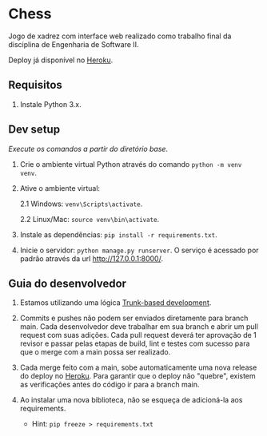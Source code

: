 # Chess

Jogo de xadrez com interface web realizado como trabalho final da disciplina de Engenharia de Software II. 

Deploy já disponível no [Heroku](https://chess-es2-20221.herokuapp.com/).

## Requisitos

1. Instale Python 3.x.

## Dev setup

_Execute os comandos a partir do diretório base._

1. Crie o ambiente virtual Python através do comando ``python -m venv venv``.

2. Ative o ambiente virtual: 
    
    2.1 Windows: ``venv\Scripts\activate``.
    
    2.2 Linux/Mac: ``source venv\bin\activate``.

3. Instale as dependências: ``pip install -r requirements.txt``.

4. Inicie o servidor: ``python manage.py runserver``. O serviço é acessado por padrão através da url http://127.0.0.1:8000/.

## Guia do desenvolvedor

1. Estamos utilizando uma lógica [Trunk-based development](https://www.atlassian.com/br/continuous-delivery/continuous-integration/trunk-based-development).

2. Commits e pushes não podem ser enviados diretamente para branch main. Cada desenvolvedor deve trabalhar em sua branch e abrir um pull request com suas adições. Cada pull request deverá ter aprovação de 1 revisor e passar pelas etapas de build, lint e testes com sucesso para que o merge com a main possa ser realizado.

3. Cada merge feito com a main, sobe automaticamente uma nova release do deploy no [Heroku](https://chess-es2-20221.herokuapp.com/). Para garantir que o deploy não "quebre", existem as verificações antes do código ir para a branch main.

4. Ao instalar uma nova biblioteca, não se esqueça de adicioná-la aos requirements. 
    - Hint: ``pip freeze > requirements.txt``
